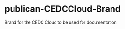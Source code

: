 publican-CEDCCloud-Brand
==========================

Brand for the CEDC Cloud to be used for documentation
